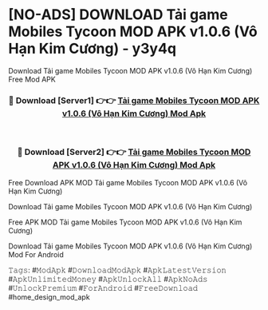 # [NO-ADS] DOWNLOAD Tải game Mobiles Tycoon MOD APK v1.0.6 (Vô Hạn Kim Cương) - y3y4q
Download Tải game Mobiles Tycoon MOD APK v1.0.6 (Vô Hạn Kim Cương) Free Mod APK

<div align="center">
<h3>🔴 Download [Server1] 👉👉 <a href="https://apk-comot.site?title=Tải_game_Mobiles_Tycoon_MOD_APK_v1.0.6_(Vô_Hạn_Kim_Cương)">Tải game Mobiles Tycoon MOD APK v1.0.6 (Vô Hạn Kim Cương) Mod Apk</a></h3><br>

<h3>🔴 Download [Server2] 👉👉 <a href="https://apk-comot.site?title=Tải_game_Mobiles_Tycoon_MOD_APK_v1.0.6_(Vô_Hạn_Kim_Cương)">Tải game Mobiles Tycoon MOD APK v1.0.6 (Vô Hạn Kim Cương) Mod Apk</a></h3>
</div>


Free Download APK MOD Tải game Mobiles Tycoon MOD APK v1.0.6 (Vô Hạn Kim Cương)

Download Tải game Mobiles Tycoon MOD APK v1.0.6 (Vô Hạn Kim Cương) 

Free APK MOD Tải game Mobiles Tycoon MOD APK v1.0.6 (Vô Hạn Kim Cương) 

Download Tải game Mobiles Tycoon MOD APK v1.0.6 (Vô Hạn Kim Cương) Mod For Android

𝚃𝚊𝚐𝚜: #𝙼𝚘𝚍𝙰𝚙𝚔 #𝙳𝚘𝚠𝚗𝚕𝚘𝚊𝚍𝙼𝚘𝚍𝙰𝚙𝚔 #𝙰𝚙𝚔𝙻𝚊𝚝𝚎𝚜𝚝𝚅𝚎𝚛𝚜𝚒𝚘𝚗 #𝙰𝚙𝚔𝚄𝚗𝚕𝚒𝚖𝚒𝚝𝚎𝚍𝙼𝚘𝚗𝚎𝚢 #𝙰𝚙𝚔𝚄𝚗𝚕𝚘𝚌𝚔𝙰𝚕𝚕 #𝙰𝚙𝚔𝙽𝚘𝙰𝚍𝚜 #𝚄𝚗𝚕𝚘𝚌𝚔𝙿𝚛𝚎𝚖𝚒𝚞𝚖 #𝙵𝚘𝚛𝙰𝚗𝚍𝚛𝚘𝚒𝚍 #𝙵𝚛𝚎𝚎𝙳𝚘𝚠𝚗𝚕𝚘𝚊𝚍 #home_design_mod_apk